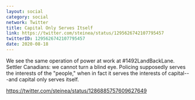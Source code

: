 ```yaml
---
layout: social
category: social
network: Twitter
title: Capital Only Serves Itself
link: https://twitter.com/steinea/status/1295626742107795457
twitterID: 1295626742107795457
date: 2020-08-18
---
```


We see the same operation of power at work at #1492LandBackLane. Settler Canadians: we cannot turn a blind eye. Policing supposedly serves the interests of the "people," when in fact it serves the interests of capital---and capital only serves itself.

<https://twitter.com/steinea/status/1286885757609627649>
